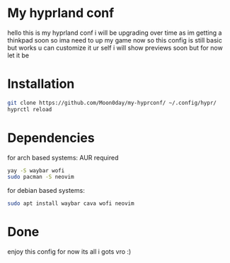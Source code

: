 # My hyprland conf
hello this is my hyprland conf i will be upgrading over time as im getting a thinkpad soon so ima need to up my game now
so this config is still basic but works u can customize it ur self i will show previews soon but for now let it be

# Installation
```bash
git clone https://github.com/Moon0day/my-hyprconf/ ~/.config/hypr/
hyprctl reload
```
# Dependencies
 for arch based systems:
 AUR required
 ```bash
yay -S waybar wofi
sudo pacman -S neovim
```
for debian based systems:
```bash
sudo apt install waybar cava wofi neovim
```
# Done 
enjoy this config for now its all i gots vro :)

